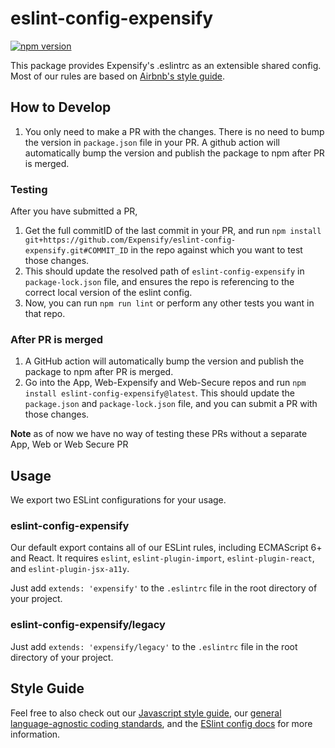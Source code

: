 # eslint-config-expensify

[![npm version](https://badge.fury.io/js/eslint-config-expensify.svg)](http://badge.fury.io/js/eslint-config-expensify)

This package provides Expensify's .eslintrc as an extensible shared config. Most of our rules are based on [Airbnb's style guide](https://github.com/airbnb/javascript).

## How to Develop

1. You only need to make a PR with the changes. There is no need to bump the version in `package.json` file in your PR. A github action will automatically bump the version and publish the package to npm after PR is merged.

### Testing

After you have submitted a PR,

1. Get the full commitID of the last commit in your PR, and run `npm install git+https://github.com/Expensify/eslint-config-expensify.git#COMMIT_ID` in the repo against which you want to test those changes.
2. This should update the resolved path of `eslint-config-expensify` in `package-lock.json` file, and ensures the repo is referencing to the correct local version of the eslint config.
3. Now, you can run `npm run lint` or perform any other tests you want in that repo.

### After PR is merged
1. A GitHub action will automatically bump the version and publish the package to npm after PR is merged.
1. Go into the App, Web-Expensify and Web-Secure repos and run `npm install eslint-config-expensify@latest`. This should update the `package.json` and `package-lock.json` file, and you can submit a PR with those changes.

**Note** as of now we have no way of testing these PRs without a separate App, Web or Web Secure PR

## Usage

We export two ESLint configurations for your usage.

### eslint-config-expensify

Our default export contains all of our ESLint rules, including ECMAScript 6+ and React. It requires `eslint`, `eslint-plugin-import`, `eslint-plugin-react`, and `eslint-plugin-jsx-a11y`.

Just add `extends: 'expensify'` to the `.eslintrc` file in the root directory of your project.

### eslint-config-expensify/legacy

Just add `extends: 'expensify/legacy'` to the `.eslintrc` file in the root directory of your project.

## Style Guide

Feel free to also check out our [Javascript style guide](https://github.com/Expensify/Style-Guides/blob/main/javascript.md), our [general language-agnostic coding standards](https://github.com/Expensify/Style-Guides/blob/main/general.md), and the [ESlint config docs](http://eslint.org/docs/user-guide/configuring#extending-configuration-files) for more information.
